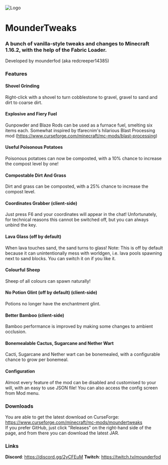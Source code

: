 ![Logo](https://i.imgur.com/Jlcwp07.png)  
# MounderTweaks
### A bunch of vanilla-style tweaks and changes to Minecraft 1.16.2, with the help of the Fabric Loader.
Developed by mounderfod (aka redcreeper14385)
### Features
#### Shovel Grinding
Right-click with a shovel to turn cobblestone to gravel, gravel to sand and dirt to coarse dirt. <br>
#### Explosive and Fiery Fuel
Gunpowder and Blaze Rods can be used as a furnace fuel, smelting six items each. Somewhat inspired by tfarecnim's hilarious Blast Processing mod (https://www.curseforge.com/minecraft/mc-mods/blast-processing)
#### Useful Poisonous Potatoes
Poisonous potatoes can now be composted, with a 10% chance to increase the compost level by one!
#### Compostable Dirt And Grass
Dirt and grass can be composted, with a 25% chance to increase the compost level.
#### Coordinates Grabber (client-side)
Just press F6 and your coordinates will appear in the chat! Unfortunately, for technical reasons this cannot be switched off, but you can always unbind the key.
#### Lava Glass (off by default)
When lava touches sand, the sand turns to glass! Note: This is off by default because it can unintentionally mess with worldgen, i.e. lava pools spawning next to sand blocks. You can switch it on if you like it.
#### Colourful Sheep
Sheep of all colours can spawn naturally!
#### No Potion Glint (off by default) (client-side)
Potions no longer have the enchantment glint.
#### Better Bamboo (client-side)
Bamboo performance is improved by making some changes to ambient occlusion.
#### Bonemealable Cactus, Sugarcane and Nether Wart
Cacti, Sugarcane and Nether wart can be bonemealed, with a configurable chance to grow per bonemeal.
#### Configuration
Almost every feature of the mod can be disabled and customised to your will, with an easy to use JSON file! You can also access the config screen from Mod menu. 
### Downloads
You are able to get the latest download on CurseForge: https://www.curseforge.com/minecraft/mc-mods/moundertweaks <br>
If you prefer GitHub, just click "Releases" on the right-hand side of the page, and from there you can download the latest JAR.
### Links
**Discord**: https://discord.gg/2yCFEuM
**Twitch**: https://twitch.tv/mounderfod
